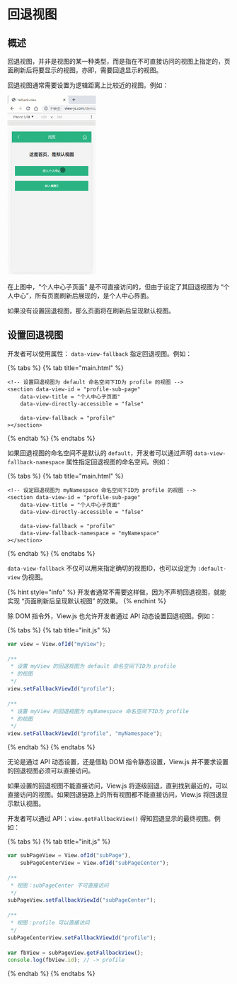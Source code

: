 # 回退视图

## 概述

回退视图，并非是视图的某一种类型，而是指在不可直接访问的视图上指定的，页面刷新后将要显示的视图，亦即，需要回退显示的视图。

回退视图通常需要设置为逻辑距离上比较近的视图。例如：

![&#x89C6;&#x56FE;&#x7684;&#x56DE;&#x9000;&#x663E;&#x793A;](../.gitbook/assets/1%20%282%29.gif)

在上图中，“个人中心子页面” 是不可直接访问的，但由于设定了其回退视图为 “个人中心”，所有页面刷新后展现的，是个人中心界面。

如果没有设置回退视图，那么页面将在刷新后呈现默认视图。

## 设置回退视图

开发者可以使用属性： `data-view-fallback` 指定回退视图。例如：

{% tabs %}
{% tab title="main.html" %}
```markup
<!-- 设置回退视图为 default 命名空间下ID为 profile 的视图 -->
<section data-view-id = "profile-sub-page"
    data-view-title = "个人中心子页面"
    data-view-directly-accessible = "false"
    
    data-view-fallback = "profile"
></section>
```
{% endtab %}
{% endtabs %}

如果回退视图的命名空间不是默认的 `default`，开发者可以通过声明 `data-view-fallback-namespace` 属性指定回退视图的命名空间。例如：

{% tabs %}
{% tab title="main.html" %}
```markup
<!-- 设定回退视图为 myNamespace 命名空间下ID为 profile 的视图 -->
<section data-view-id = "profile-sub-page"
    data-view-title = "个人中心子页面"
    data-view-directly-accessible = "false"
    
    data-view-fallback = "profile"
    data-view-fallback-namespace = "myNamespace"
></section>
```
{% endtab %}
{% endtabs %}

`data-view-fallback` 不仅可以用来指定确切的视图ID，也可以设定为 `:default-view` 伪视图。

{% hint style="info" %}
开发者通常不需要这样做，因为不声明回退视图，就能实现 “页面刷新后呈现默认视图” 的效果。
{% endhint %}

除 DOM 指令外，View.js 也允许开发者通过 API 动态设置回退视图。例如：

{% tabs %}
{% tab title="init.js" %}
```javascript
var view = View.ofId("myView");

/**
 * 设置 myView 的回退视图为 default 命名空间下ID为 profile
 * 的视图
 */
view.setFallbackViewId("profile");

/**
 * 设置 myView 的回退视图为 myNamespace 命名空间下ID为 profile
 * 的视图
 */
view.setFallbackViewId("profile", "myNamespace");
```
{% endtab %}
{% endtabs %}

无论是通过 API 动态设置，还是借助 DOM 指令静态设置，View.js 并不要求设置的回退视图必须可以直接访问。

如果设置的回退视图不能直接访问，View.js 将逐级回退，直到找到最近的，可以直接访问的视图。如果回退链路上的所有视图都不能直接访问，View.js 将回退显示默认视图。

开发者可以通过 API：`view.getFallbackView()` 得知回退显示的最终视图。例如：

{% tabs %}
{% tab title="init.js" %}
```javascript
var subPageView = View.ofId("subPage"),
    subPageCenterView = View.ofId("subPageCenter");

/**
 * 视图：subPageCenter 不可直接访问
 */
subPageView.setFallbackViewId("subPageCenter");

/**
 * 视图：profile 可以直接访问
 */
subPageCenterView.setFallbackViewId("profile");

var fbView = subPageView.getFallbackView();
console.log(fbView.id); // -> profile
```
{% endtab %}
{% endtabs %}

